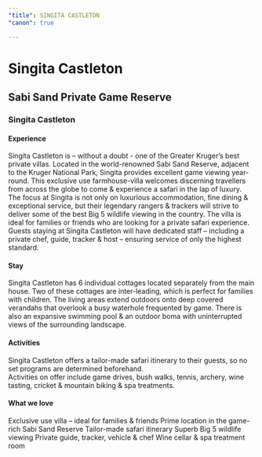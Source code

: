 ```yaml
---
"title": SINGITA CASTLETON
"canon": true

---
```


# Singita Castleton
## Sabi Sand Private Game Reserve
### Singita Castleton

#### Experience
Singita Castleton is – without a doubt - one of the Greater Kruger’s best private villas.  Located in the world-renowned Sabi Sand Reserve, adjacent to the Kruger National Park, Singita provides excellent game viewing year-round.
This exclusive use farmhouse-villa welcomes discerning travellers from across the globe to come &amp; experience a safari in the lap of luxury.
The focus at Singita is not only on luxurious accommodation, fine dining &amp; exceptional service, but their legendary rangers &amp; trackers will strive to deliver some of the best Big 5 wildlife viewing in the country. 
The villa is ideal for families or friends who are looking for a private safari experience.  Guests staying at Singita Castleton will have dedicated staff – including a private chef, guide, tracker &amp; host – ensuring service of only the highest standard.

#### Stay
Singita Castleton has 6 individual cottages located separately from the main house.  Two of these cottages are inter-leading, which is perfect for families with children.
The living areas extend outdoors onto deep covered verandahs that overlook a busy waterhole frequented by game.  There is also an expansive swimming pool &amp; an outdoor boma with uninterrupted views of the surrounding landscape.

#### Activities
Singita Castleton offers a tailor-made safari itinerary to their guests, so no set programs are determined beforehand.  
Activities on offer include game drives, bush walks, tennis, archery, wine tasting, cricket &amp; mountain biking &amp; spa treatments.


#### What we love
Exclusive use villa – ideal for families &amp; friends
Prime location in the game-rich Sabi Sand Reserve
Tailor-made safari itinerary
Superb Big 5 wildlife viewing
Private guide, tracker, vehicle &amp; chef
Wine cellar &amp; spa treatment room